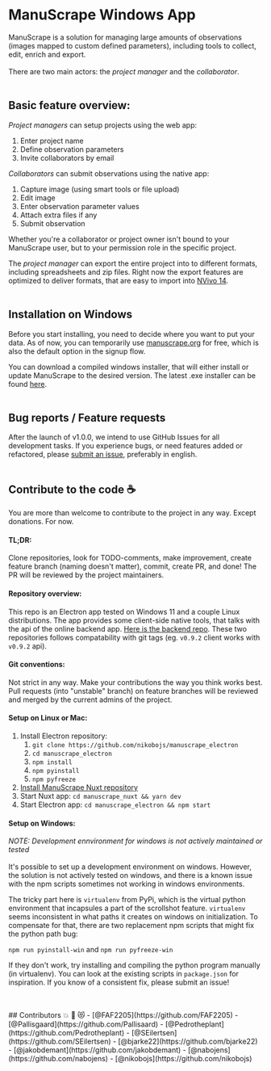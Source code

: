 # ManuScrape Windows App

ManuScrape is a solution for managing large amounts of observations (images mapped to custom defined parameters), including tools to collect, edit, enrich and export.
<br />
<br />
There are two main actors: the *project manager* and the *collaborator*.
<br />
<br />

## Basic feature overview:

*Project managers* can setup projects using the web app:
  1. Enter project name
  2. Define observation parameters
  3. Invite collaborators by email

*Collaborators* can submit observations using the native app:
  1. Capture image (using smart tools or file upload)
  2. Edit image
  3. Enter observation parameter values
  4. Attach extra files if any
  5. Submit observation

Whether you're a collaborator or project owner isn't bound to your ManuScrape user, but to your permission role in the specific project.

The *project manager* can export the entire project into to different formats, including spreadsheets and zip files. Right now the export features are optimized to deliver formats, that are easy to import into [NVivo 14](https://lumivero.com/products/nvivo/).
<br />
<br />

## Installation on Windows
Before you start installing, you need to decide where you want to put your data. As of now, you can temporarily use [manuscrape.org](https://manuscrape.org) for free, which is also the default option in the signup flow.

You can download a compiled windows installer, that will either install or update ManuScrape to the desired version. The latest .exe installer can be found [here](https://github.com/nikobojs/manuscrape_electron/releases).
<br />
<br />

## Bug reports / Feature requests
After the launch of v1.0.0, we intend to use GitHub Issues for all development tasks. If you experience bugs, or need features added or refactored, please [submit an issue](https://github.com/nikobojs/manuscrape_electron/issues), preferably in english.
<br />
<br />

## Contribute to the code ☕
You are more than welcome to contribute to the project in any way. Except donations. For now.

#### TL;DR:
Clone repositories, look for TODO-comments, make improvement, create feature branch (naming doesn't matter), commit, create PR, and done! The PR will be reviewed by the project maintainers.
<br />

#### Repository overview:
This repo is an Electron app tested on Windows 11 and a couple Linux distributions. The app provides some client-side native tools, that talks with the api of the online backend app. [Here is the backend repo](https://github.com/nikobojs/manuscrape_nuxt). These two repositories follows compatability with git tags (eg. `v0.9.2` client works with `v0.9.2` api).
<br />

#### Git conventions:
Not strict in any way. Make your contributions the way you think works best. Pull requests (into "unstable" branch) on feature branches will be reviewed and merged by the current admins of the project.
<br />

#### Setup on Linux or Mac:
1. Install Electron repository:
	1. `git clone https://github.com/nikobojs/manuscrape_electron`
	2. `cd manuscrape_electron`
	3. `npm install`
	4. `npm pyinstall`
	5. `npm pyfreeze`
2. [Install ManuScrape Nuxt repository](https://github.com/nikobojs/manuscrape_nuxt)
5. Start Nuxt app: `cd manuscrape_nuxt && yarn dev`
6. Start Electron app: `cd manuscrape_electron && npm start`

#### Setup on Windows:
_NOTE: Development ennvironment for windows is not actively maintained or tested_
<br />
<br />
It's possible to set up a development environment on windows. However, the solution is not actively tested on windows, and there is a known issue with the npm scripts sometimes not working in windows environments.

The tricky part here is `virtualenv` from PyPi, which is the virtual python environment that incapsules a part of the scrollshot feature. `virtualenv` seems inconsistent in what paths it creates on windows on initialization. To compensate for that, there are two replacement npm scripts that might fix the python path bug:

`npm run pyinstall-win` and `npm run pyfreeze-win`

If they don't work, try installing and compiling the python program manually (in virtualenv). You can look at the existing scripts in `package.json` for inspiration. If you know of a consistent fix, please submit an issue!

<br />
<br />
## Contributors 💥 🚀 😻
- [@FAF2205](https://github.com/FAF2205)
- [@Pallisgaard](https://github.com/Pallisaard)
- [@Pedrotheplant](https://github.com/Pedrotheplant)
- [@SEilertsen](https://github.com/SEilertsen)
- [@bjarke22](https://github.com/bjarke22)
- [@jakobdemant](https://github.com/jakobdemant)
- [@nabojens](https://github.com/nabojens)
- [@nikobojs](https://github.com/nikobojs)